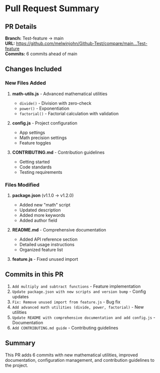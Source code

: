 # Pull Request Summary

## PR Details
**Branch:** Test-feature → main  
**URL:** https://github.com/melwinjohn/Github-Test/compare/main...Test-feature  
**Commits:** 6 commits ahead of main

## Changes Included

### New Files Added
1. **math-utils.js** - Advanced mathematical utilities
   - `divide()` - Division with zero-check
   - `power()` - Exponentiation
   - `factorial()` - Factorial calculation with validation

2. **config.js** - Project configuration
   - App settings
   - Math precision settings
   - Feature toggles

3. **CONTRIBUTING.md** - Contribution guidelines
   - Getting started
   - Code standards
   - Testing requirements

### Files Modified
1. **package.json** (v1.1.0 → v1.2.0)
   - Added new "math" script
   - Updated description
   - Added more keywords
   - Added author field

2. **README.md** - Comprehensive documentation
   - Added API reference section
   - Detailed usage instructions
   - Organized feature list

3. **feature.js** - Fixed unused import

## Commits in this PR
1. `Add multiply and subtract functions` - Feature implementation
2. `Update package.json with new scripts and version bump` - Config updates
3. `Fix: Remove unused import from feature.js` - Bug fix
4. `Add advanced math utilities (divide, power, factorial)` - New utilities
5. `Update README with comprehensive documentation and add config.js` - Documentation
6. `Add CONTRIBUTING.md guide` - Contributing guidelines

## Summary
This PR adds 6 commits with new mathematical utilities, improved documentation, configuration management, and contribution guidelines to the project.

